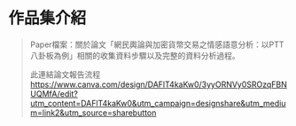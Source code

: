 # 作品集介紹
>Paper檔案：關於論文「網民輿論與加密貨幣交易之情感語意分析：以PTT八卦板為例」相關的收集資料步驟以及完整的資料分析過程。
>
>此連結論文報告流程
>https://www.canva.com/design/DAFlT4kaKw0/3yyORNVy0SROzqFBNUQMfA/edit?utm_content=DAFlT4kaKw0&utm_campaign=designshare&utm_medium=link2&utm_source=sharebutton
